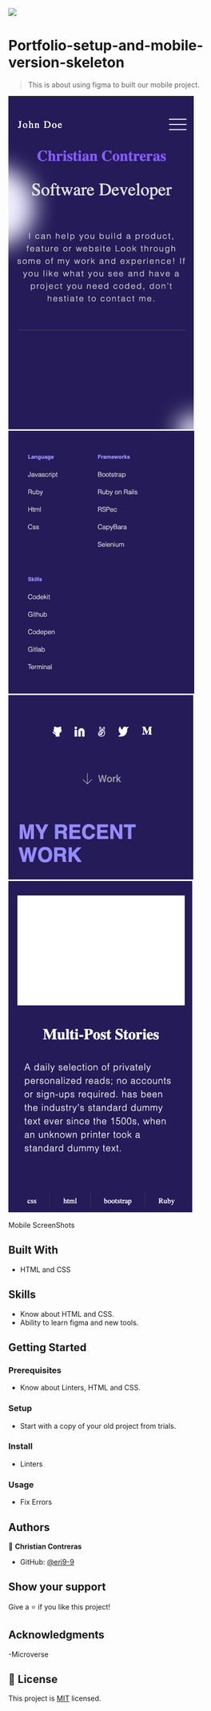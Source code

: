 
![](https://img.shields.io/badge/Microverse-blueviolet)

# Portfolio-setup-and-mobile-version-skeleton

> This is about using figma to built our mobile project.

![screenshot](./app-screenshot.png)
![screenshot](./about-screenshot.png)
![screenshot](./icons-screenshot.png)
![screenshot](./work-section.png)

Mobile ScreenShots

## Built With

- HTML and CSS

## Skills

  - Know about HTML and CSS.
  - Ability to learn figma and new tools.

## Getting Started

### Prerequisites
  - Know about Linters, HTML and CSS.
### Setup
  - Start with a copy of your old project from trials.
### Install
  - Linters
### Usage
  - Fix Errors

## Authors

👤 **Christian Contreras**

- GitHub: [@eri9-9](https://github.com/eri8-9)

## Show your support

Give a ⭐️ if you like this project!

## Acknowledgments

-Microverse

## 📝 License

This project is [MIT](./MIT.md) licensed.